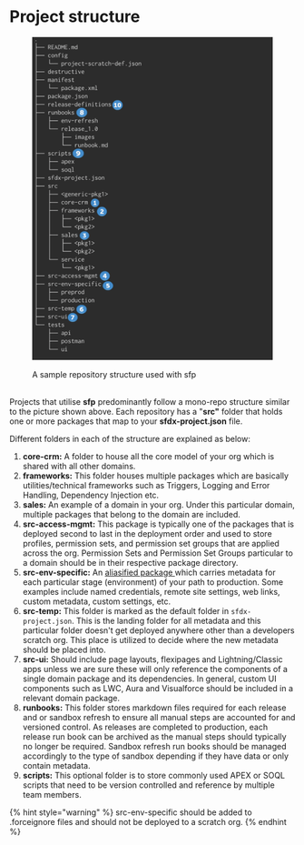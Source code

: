 # Project structure

<figure><img src="../.gitbook/assets/image.png" alt=""><figcaption><p>A sample repository structure used with sfp<br><br></p></figcaption></figure>

Projects that utilise **sfp** predominantly follow a mono-repo structure similar to the picture shown above. Each repository has a "**src"** folder that holds one or more packages that map to your **sfdx-project.json** file.

Different folders in each of the structure are explained as below:

1. **core-crm:** A folder to house all the core model of your org which is shared with all other domains.
2. **frameworks:** This folder houses multiple packages which are basically utilities/technical frameworks such as Triggers, Logging and Error Handling, Dependency Injection etc.
3. **sales:** An example of a domain in your org. Under this particular domain, multiple packages that belong to the domain are included.&#x20;
4. **src-access-mgmt:** This package is typically one of the packages that is deployed second to last in the deployment order and used to store profiles, permission sets, and permission set groups that are applied across the org. Permission Sets and Permission Set Groups particular to a domain should be in their respective package directory.
5. **src-env-specific:** An [aliasified package ](broken-reference)which carries metadata for each particular stage (environment) of your path to production. Some examples include named credentials, remote site settings, web links, custom metadata, custom settings, etc.
6. **src-temp:** This folder is marked as the default folder in `sfdx-project.json`. This is the landing folder for all metadata and this particular folder doesn't get deployed anywhere other than a developers scratch org. This place is utilized to decide where the new metadata should be placed into.
7. **src-ui:** Should include page layouts, flexipages and Lightning/Classic apps unless we are sure these will only reference the components of a single domain package and its dependencies. In general, custom UI components such as LWC, Aura and Visualforce should be included in a relevant domain package.
8. **runbooks:** This folder stores markdown files required for each release and or sandbox refresh to ensure all manual steps are accounted for and versioned control. As releases are completed to production, each release run book can be archived as the manual steps should typically no longer be required. Sandbox refresh run books should be managed accordingly to the type of sandbox depending if they have data or only contain metadata.
9. **scripts:** This optional folder is to store commonly used APEX or SOQL scripts that need to be version controlled and reference by multiple team members.

{% hint style="warning" %}
src-env-specific should be added to .forceignore files and should not be deployed to a scratch org.
{% endhint %}

